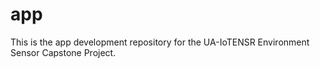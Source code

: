 # app
This is the app development repository for the UA-IoTENSR Environment Sensor Capstone Project. 

